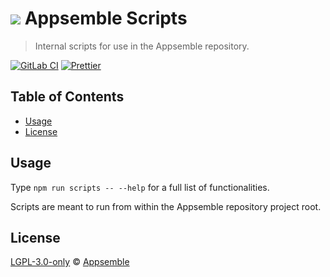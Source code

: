 # ![](https://gitlab.com/appsemble/appsemble/-/raw/0.27.10/config/assets/logo.svg) Appsemble Scripts

> Internal scripts for use in the Appsemble repository.

[![GitLab CI](https://gitlab.com/appsemble/appsemble/badges/0.27.10/pipeline.svg)](https://gitlab.com/appsemble/appsemble/-/releases/0.27.10)
[![Prettier](https://img.shields.io/badge/code_style-prettier-ff69b4.svg)](https://prettier.io)

## Table of Contents

- [Usage](#usage)
- [License](#license)

## Usage

Type `npm run scripts -- --help` for a full list of functionalities.

Scripts are meant to run from within the Appsemble repository project root.

## License

[LGPL-3.0-only](https://gitlab.com/appsemble/appsemble/-/blob/0.27.10/LICENSE.md) ©
[Appsemble](https://appsemble.com)
